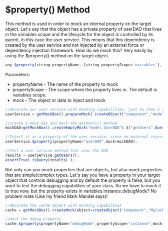 # $property() Method

This method is used in order to mock an internal property on the target object. Let's say that the object has a private property of userDAO that lives in the variables scope and the lifecycle for the object is controlled by its parent, in this case the user service. This means that this dependency is created by the user service and not injected by an external force or dependency injection framework. How do we mock this? Very easily by using the $property() method on the target object.

```javascript
any $property(string propertyName, [string propertyScope='variables'], any mock)
```

Parameters:

* propertyName - The name of the property to mock
* propertyScope - The scope where the property lives in. The default is variables scope.
* mock - The object or data to inject and mock

```javascript
//decorate our user service with mocking capabilities, just to show a different approach
userService = getMockBox().prepareMock( createObject("component","model.UserService") );

//create a mock dao and mock the getUsers() method
mockDAO=getMockBox().createEmptyMock("model.UserDAO").$("getUsers",QueryNew(""));

//Inject it as a property of the user service, since no external injections are found. variables scope is the default.
userService.$property(propertyName="userDAO",mock=mockDAO);

//Test a user service method that uses the DAO
results = userService.getUsers();
assertTrue( isQuery(results) );
```

Not only can you mock properties that are objects, but also mock properties that are simple/complex types. Let's say you have a property in your target object that controls debugging and by default the property is false, but you want to test the debugging capabilities of your class. So we have to mock it to true now, but the property exists in variables.instance.debugMode? No problem mate (Like my friend Mark Mandel says)!

```javascript
//decorate the cache object with mocking capabilties
cache = getMockBox().createMock(object=createObject("component","MyCache"));

//mock the debug property
cache.$property(propertyName="debugMode",propertyScope="instance",mock=true);
```
